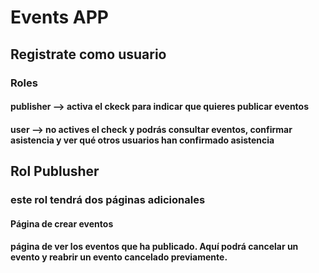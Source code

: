 # Events APP
## Registrate como usuario
### Roles 
#### publisher --> activa el ckeck para indicar que quieres publicar eventos
#### user --> no actives el check y podrás consultar eventos, confirmar asistencia y ver qué otros usuarios han confirmado asistencia

## Rol Publusher
### este rol tendrá dos páginas adicionales
#### Página de crear eventos
#### página de ver los eventos que ha publicado. Aquí podrá cancelar un evento y reabrir un evento cancelado previamente.
